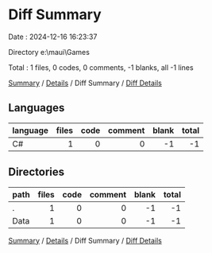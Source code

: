 # Diff Summary

Date : 2024-12-16 16:23:37

Directory e:\\maui\\Games

Total : 1 files,  0 codes, 0 comments, -1 blanks, all -1 lines

[Summary](results.md) / [Details](details.md) / Diff Summary / [Diff Details](diff-details.md)

## Languages
| language | files | code | comment | blank | total |
| :--- | ---: | ---: | ---: | ---: | ---: |
| C# | 1 | 0 | 0 | -1 | -1 |

## Directories
| path | files | code | comment | blank | total |
| :--- | ---: | ---: | ---: | ---: | ---: |
| . | 1 | 0 | 0 | -1 | -1 |
| Data | 1 | 0 | 0 | -1 | -1 |

[Summary](results.md) / [Details](details.md) / Diff Summary / [Diff Details](diff-details.md)